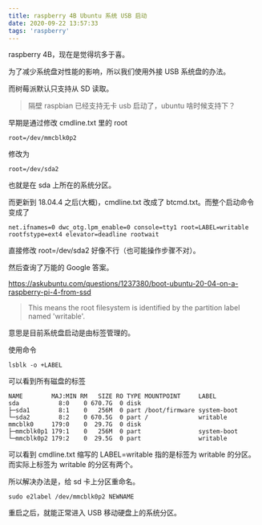 ```yaml
---
title: raspberry 4B Ubuntu 系统 USB 启动
date: 2020-09-22 13:57:33
tags: 'raspberry'
---
```




raspberry 4B，现在是觉得坑多于喜。

为了减少系统盘对性能的影响，所以我们使用外接 USB 系统盘的办法。

而树莓派默认只支持从 SD 读取。

> 隔壁 raspbian 已经支持无卡 usb 启动了，ubuntu 啥时候支持下？

早期是通过修改 cmdline.txt 里的 root

```
root=/dev/mmcblk0p2
```

修改为

```
root=/dev/sda2
```

也就是在 sda 上所在的系统分区。



而更新到 18.04.4 之后(大概)，cmdline.txt 改成了 btcmd.txt。而整个启动命令变成了

```
net.ifnames=0 dwc_otg.lpm_enable=0 console=tty1 root=LABEL=writable rootfstype=ext4 elevator=deadline rootwait
```

直接修改 root=/dev/sda2 好像不行（也可能操作步骤不对）。

然后查询了万能的 Google 答案。

https://askubuntu.com/questions/1237380/boot-ubuntu-20-04-on-a-raspberry-pi-4-from-ssd

> This means the root filesystem is identified by the partition label named 'writable'.

意思是目前系统盘启动是由标签管理的。

使用命令 

```
lsblk -o +LABEL
```

可以看到所有磁盘的标签

```
NAME        MAJ:MIN RM   SIZE RO TYPE MOUNTPOINT     LABEL
sda           8:0    0 670.7G  0 disk
├─sda1        8:1    0   256M  0 part /boot/firmware system-boot
└─sda2        8:2    0 670.5G  0 part /              writable
mmcblk0     179:0    0  29.7G  0 disk
├─mmcblk0p1 179:1    0   256M  0 part                system-boot
└─mmcblk0p2 179:2    0  29.5G  0 part                writable
```

可以看到 cmdline.txt 缩写的 LABEL=writable 指的是标签为 writable 的分区。而实际上标签为 writable 的分区有两个。

所以解决办法是，给 sd 卡上分区重命名。

```
sudo e2label /dev/mmcblk0p2 NEWNAME
```

重启之后，就能正常进入 USB 移动硬盘上的系统分区。
